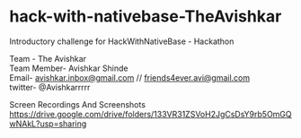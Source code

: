# hack-with-nativebase-TheAvishkar

Introductory challenge for HackWithNativeBase - Hackathon

Team - The Avishkar <br />
Team Member- Avishkar Shinde <br />
Email- avishkar.inbox@gmail.com // friends4ever.avi@gmail.com <br />
twitter- @Avishkarrrrr <br />


Screen Recordings And Screenshots <br />
https://drive.google.com/drive/folders/133VR31ZSVoH2JgCsDsY9rb5OmGQwNAkL?usp=sharing
